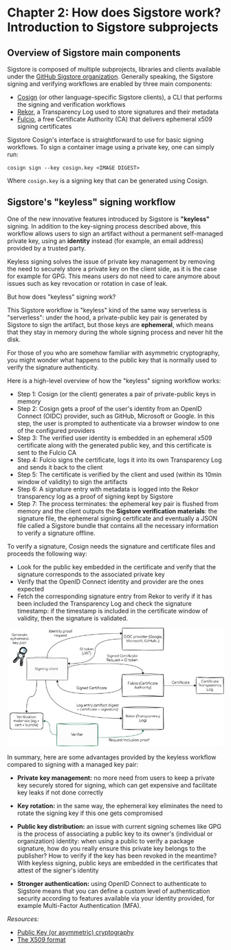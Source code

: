 # Chapter 2: How does Sigstore work? Introduction to Sigstore subprojects

## Overview of Sigstore main components

Sigstore is composed of multiple subprojects, libraries and clients available under the [GitHub Sigstore organization](https://github.com/sigstore).
Generally speaking, the Sigstore signing and verifying workflows are enabled by three main components:

- [Cosign](https://docs.sigstore.dev/cosign/overview/) (or other language-specific Sigstore clients), a CLI that performs the signing and verification workflows
- [Rekor](https://docs.sigstore.dev/rekor/overview/), a Transparency Log used to store signatures and their metadata
- [Fulcio](https://docs.sigstore.dev/fulcio/overview/), a free Certificate Authority (CA) that delivers ephemeral x509 signing certificates

Sigstore Cosign's interface is straightforward to use for basic signing workflows.
To sign a container image using a private key, one can simply run:

```
cosign sign --key cosign.key <IMAGE DIGEST>
```

Where `cosign.key` is a signing key that can be generated using Cosign.


## Sigstore's "keyless" signing workflow

One of the new innovative features introduced by Sigstore is **"keyless"** signing.
In addition to the key-signing process described above, this workflow allows users to sign an artifact without a permanent self-managed private key,
using an **identity** instead (for example, an email address) provided by a trusted party.

Keyless signing solves the issue of private key management by removing the need to securely store a private key on the client side,
as it is the case for example for GPG.
This means users do not need to care anymore about issues such as key revocation or rotation in case of leak.

But how does "keyless" signing work?

This Sigstore workflow is "keyless" kind of the same way serverless is "serverless":
under the hood, a private-public key pair is generated by Sigstore to sign the artifact, but those keys are **ephemeral**,
which means that they stay in memory during the whole signing process and never hit the disk.

For those of you who are somehow familiar with asymmetric cryptography, you might wonder what happens to the public key
that is normally used to verify the signature authenticity.

Here is a high-level overview of how the "keyless" signing workflow works:

- Step 1: Cosign (or the client) generates a pair of private-public keys in memory
- Step 2: Cosign gets a proof of the user's identity from an OpenID Connect (OIDC) provider, such as GitHub, Microsoft or Google.
In this step, the user is prompted to authenticate via a browser window to one of the configured providers 
- Step 3: The verified user identity is embedded in an ephemeral x509 certificate along with the generated public key,
and this certificate is sent to the Fulcio CA
- Step 4: Fulcio signs the certificate, logs it into its own Transparency Log and sends it back to the client
- Step 5: The certificate is verified by the client and used (within its 10min window of validity) to sign the artifacts
- Step 6: A signature entry with metadata is logged into the Rekor transparency log as a proof of signing kept by Sigstore
- Step 7: The process terminates: the ephemeral key pair is flushed from memory and the client outputs the **Sigstore verification materials**:
the signature file, the ephemeral signing certificate and eventually a JSON file called a Sigstore bundle that contains
all the necessary information to verify a signature offline.

To verify a signature, Cosign needs the signature and certificate files and proceeds the following way:

- Look for the public key embedded in the certificate and verify that the signature corresponds to the associated private key
- Verify that the OpenID Connect identity and provider are the ones expected
- Fetch the corresponding signature entry from Rekor to verify if it has been included the Transparency Log and check the signature timestamp:
if the timestamp is included in the certificate window of validity, then the signature is validated.


![Overview of the Sigstore keyless signing workflow](assets/how_does_sigstore_work.jpg)


In summary, here are some advantages provided by the keyless workflow compared to signing with a managed key pair:

- **Private key management:** no more need from users to keep a private key securely stored for signing,
which can get expensive and facilitate key leaks if not done correctly

- **Key rotation:** in the same way, the ephemeral key eliminates the need to rotate the signing key if this one gets compromised

- **Public key distribution:** an issue with current signing schemes like GPG is the process of associating a public key
to its owner's (individual or organization) identity: when using a public to verify a package signature, how do you really
ensure this private key belongs to the publisher? How to verify if the key has been revoked in the meantime?
With keyless signing, public keys are embedded in the certificates that attest of the signer's identity

- **Stronger authentication:** using OpenID Connect to authenticate to Sigstore means that you can define a custom level of authentication security
according to features available via your identity provided, for example Multi-Factor Authentication (MFA).


_Resources:_

- [Public Key (or asymmetric) cryptography](https://en.wikipedia.org/wiki/Public-key_cryptography)
- [The X509 format](https://en.wikipedia.org/wiki/X.509)